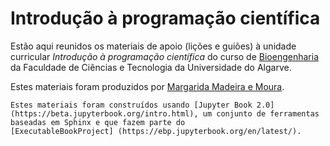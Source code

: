 # Introdução à programação científica 

Estão aqui reunidos os materiais de apoio (lições e guiões) à unidade curricular *Introdução à programação científica* do curso de [Bioengenharia](https://fct.ualg.pt/pt/curso/1907) da Faculdade de Ciências e Tecnologia da Universidade do Algarve.


Estes materiais foram produzidos por [Margarida Madeira e Moura](https://fct.ualg.pt/pt/content/ficha-docente-margarida-madeira).

```{note}
Estes materiais foram construídos usando [Jupyter Book 2.0] (https://beta.jupyterbook.org/intro.html), um conjunto de ferramentas baseadas em Sphinx e que fazem parte do
[ExecutableBookProject] (https://ebp.jupyterbook.org/en/latest/). 
```
